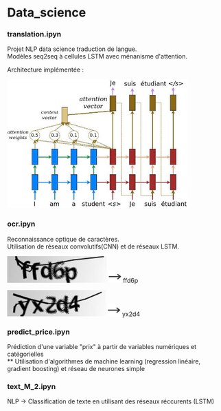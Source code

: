 # Data_science

<h3> translation.ipyn </h3>

   Projet NLP data science traduction de langue.   
      Modèles seq2seq à cellules LSTM avec ménanisme d'attention.
  
Architecture implémentée :
  
   <img src="images/attention_mechanism.jpg" width="420" height="300">

<h3> ocr.ipyn </h3>

   Reconnaissance optique de caractères.  
      Utilisation de réseaux convolutifs(CNN) et de réseaux LSTM.  
  
<img src="images/first.png"> <img src="images/arrow2.png" width="30" height="30">  ffd6p

<img src="images/second.png"> <img src="images/arrow2.png" width="30" height="30"> yx2d4


<h3> predict_price.ipyn </h3>

   Prédiction d'une variable "prix" à partir de variables numériques et catégorielles  
  ** Utilisation d'algorithmes de machine learning (regression linéaire, gradient boosting) et réseau de neurones simple  
 
<h3> text_M_2.ipyn </h3>
   
   NLP -> Classification de texte en utilisant des réseaux réccurents (LSTM) 
  
